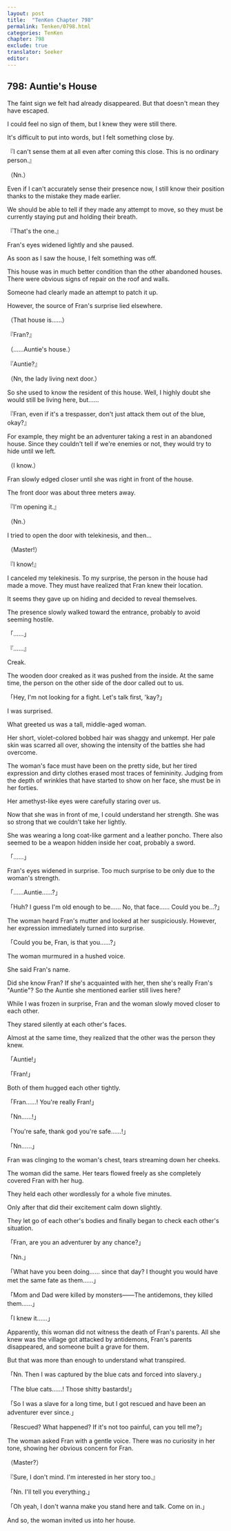 ```yaml
---
layout: post
title:  "TenKen Chapter 798"
permalink: Tenken/0798.html
categories: TenKen
chapter: 798
exclude: true
translator: Seeker
editor: 
---
```

<h2>798: Auntie's House</h2>


The faint sign we felt had already disappeared. But that doesn't mean they have escaped.

I could feel no sign of them, but I knew they were still there.

It's difficult to put into words, but I felt something close by.

『I can't sense them at all even after coming this close. This is no ordinary person.』

（Nn.）

Even if I can't accurately sense their presence now, I still know their position thanks to the mistake they made earlier.

We should be able to tell if they made any attempt to move, so they must be currently staying put and holding their breath.

『That's the one.』

Fran's eyes widened lightly and she paused.

As soon as I saw the house, I felt something was off.

This house was in much better condition than the other abandoned houses. There were obvious signs of repair on the roof and walls.

Someone had clearly made an attempt to patch it up.

However, the source of Fran's surprise lied elsewhere.

（That house is……）

『Fran?』

（……Auntie's house.）

『Auntie?』

（Nn, the lady living next door.）

So she used to know the resident of this house. Well, I highly doubt she would still be living here, but……

『Fran, even if it's a trespasser, don't just attack them out of the blue, okay?』

For example, they might be an adventurer taking a rest in an abandoned house. Since they couldn't tell if we're enemies or not, they would try to hide until we left.

（I know.）

Fran slowly edged closer until she was right in front of the house.

The front door was about three meters away.

『I'm opening it.』

（Nn.）

I tried to open the door with telekinesis, and then…

（Master!）

『I know!』

I canceled my telekinesis. To my surprise, the person in the house had made a move. They must have realized that Fran knew their location.

It seems they gave up on hiding and decided to reveal themselves.

The presence slowly walked toward the entrance, probably to avoid seeming hostile.

「……」

『……』

Creak.

The wooden door creaked as it was pushed from the inside. At the same time, the person on the other side of the door called out to us.

「Hey, I'm not looking for a fight. Let's talk first, 'kay?」

I was surprised.

What greeted us was a tall, middle-aged woman.

Her short, violet-colored bobbed hair was shaggy and unkempt. Her pale skin was scarred all over, showing the intensity of the battles she had overcome.

The woman's face must have been on the pretty side, but her tired expression and dirty clothes erased most traces of femininity. Judging from the depth of wrinkles that have started to show on her face, she must be in her forties.

Her amethyst-like eyes were carefully staring over us.

Now that she was in front of me, I could understand her strength. She was so strong that we couldn't take her lightly.

She was wearing a long coat-like garment and a leather poncho. There also seemed to be a weapon hidden inside her coat, probably a sword.

「……」

Fran's eyes widened in surprise. Too much surprise to be only due to the woman's strength.

「……Auntie……?」

「Huh? I guess I'm old enough to be…… No, that face…… Could you be…?」

The woman heard Fran's mutter and looked at her suspiciously. However, her expression immediately turned into surprise.

「Could you be, Fran, is that you……?」

The woman murmured in a hushed voice.

She said Fran's name.

Did she know Fran? If she's acquainted with her, then she's really Fran's "Auntie"? So the Auntie she mentioned earlier still lives here?

While I was frozen in surprise, Fran and the woman slowly moved closer to each other.

They stared silently at each other's faces.

Almost at the same time, they realized that the other was the person they knew.

「Auntie!」

「Fran!」

Both of them hugged each other tightly.

「Fran……! You're really Fran!」

「Nn……!」

「You're safe, thank god you're safe……!」

「Nn……」

Fran was clinging to the woman's chest, tears streaming down her cheeks.

The woman did the same. Her tears flowed freely as she completely covered Fran with her hug.

They held each other wordlessly for a whole five minutes.

Only after that did their excitement calm down slightly.

They let go of each other's bodies and finally began to check each other's situation.

「Fran, are you an adventurer by any chance?」

「Nn.」

「What have you been doing…… since that day? I thought you would have met the same fate as them……」

「Mom and Dad were killed by monsters――The antidemons, they killed them……」

「I knew it……」

Apparently, this woman did not witness the death of Fran's parents. All she knew was the village got attacked by antidemons, Fran's parents disappeared, and someone built a grave for them.

But that was more than enough to understand what transpired.

「Nn. Then I was captured by the blue cats and forced into slavery.」

「The blue cats……! Those shitty bastards!」

「So I was a slave for a long time, but I got rescued and have been an adventurer ever since.」

「Rescued? What happened? If it's not too painful, can you tell me?」

The woman asked Fran with a gentle voice. There was no curiosity in her tone, showing her obvious concern for Fran.

（Master?）

『Sure, I don't mind. I'm interested in her story too.』

「Nn. I'll tell you everything.」

「Oh yeah, I don't wanna make you stand here and talk. Come on in.」

And so, the woman invited us into her house.



